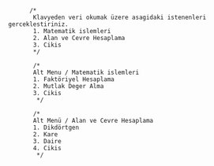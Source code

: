           /*
           Klavyeden veri okumak üzere asagidaki istenenleri gerceklestiriniz.
           1. Matematik islemleri
           2. Alan ve Cevre Hesaplama
           3. Cikis
           */

           /*
           Alt Menu / Matematik islemleri
           1. Faktöriyel Hesaplama
           2. Mutlak Deger Alma
           3. Cikis
            */

           /*
           Alt Menü / Alan ve Cevre Hesaplama
           1. Dikdörtgen
           2. Kare
           3. Daire
           4. Cikis
            */